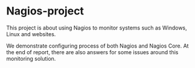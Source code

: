 # Nagios-project

This project is about using Nagios to monitor systems such as Windows, Linux and websites.

We demonstrate configuring process of both Nagios and Nagios Core. At the end of report, there are also answers for some issues around this monitoring solution. 
